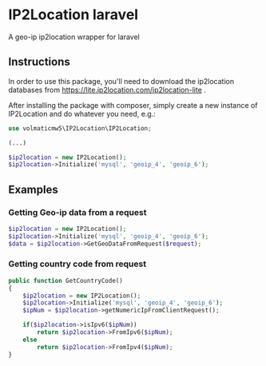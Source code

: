 # IP2Location laravel
A geo-ip ip2location wrapper for laravel

## Instructions
In order to use this package, you'll need to download the ip2location databases from https://lite.ip2location.com/ip2location-lite .

After installing the package with composer, simply create a new instance of IP2Location and do whatever you need, e.g.:

```php
use volmaticmw5\IP2Location\IP2Location;

(...)

$ip2location = new IP2Location();
$ip2location->Initialize('mysql', 'geoip_4', 'geoip_6');

```

## Examples

### Getting Geo-ip data from a request
```php
$ip2location = new IP2Location();
$ip2location->Initialize('mysql', 'geoip_4', 'geoip_6');
$data = $ip2location->GetGeoDataFromRequest($request);
```

### Getting country code from request
```php
public function GetCountryCode()
{
    $ip2location = new IP2Location();
    $ip2location->Initialize('mysql', 'geoip_4', 'geoip_6');
    $ipNum = $ip2location->getNumericIpFromClientRequest();

    if($ip2location->isIpv6($ipNum))
        return $ip2location->FromIpv6($ipNum);
    else
        return $ip2location->FromIpv4($ipNum);
}
```
